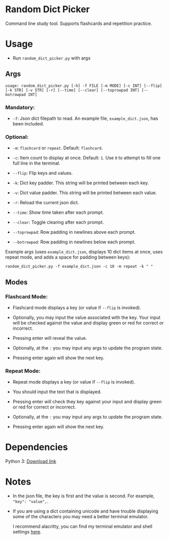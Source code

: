 # Random Dict Picker

Command line study tool. Supports flashcards and repetition practice.

# Usage

- Run `random_dict_picker.py` with args

## Args

```
usage: random_dict_picker.py [-h] -f FILE [-m MODE] [-c INT] [--flip] [-k STR] [-v STR] [-r] [--time] [--clear] [--toprowpad INT] [--botrowpad INT]
```

### Mandatory:

- `-f`: Json dict filepath to read. An example file, `example_dict.json`, has been included.

### Optional:

- `-m`: `flashcard` or `repeat`. Default: `flashcard`.

- `-c`: Item count to display at once. Default: `1`. Use `0` to attempt to fill one full line in the terminal.

- `--flip`: Flip keys and values.

- `-k`: Dict key padder. This string will be printed between each key.

- `-v`: Dict value padder. This string will be printed between each value.

- `-r`: Reload the current json dict.

- `--time`: Show time taken after each prompt.

- `--clear`: Toggle clearing after each prompt.

- `--toprowpad`: Row padding in newlines above each prompt.

- `--botrowpad`: Row padding in newlines below each prompt.

Example args (uses `example_dict.json`, displays 10 dict items at once, uses repeat mode, and adds a space for padding between keys):

```
random_dict_picker.py -f example_dict.json -c 10 -m repeat -k " "
```

## Modes

### Flashcard Mode:

- Flashcard mode displays a key (or value if `--flip` is invoked). 

- Optionally, you may input the value associated with the key. Your input will be checked against the value and display green or red for correct or incorrect.

- Pressing enter will reveal the value.

- Optionally, at the `:` you may input any args to update the program state.

- Pressing enter again will show the next key.

### Repeat Mode:

- Repeat mode displays a key (or value if `--flip` is invoked). 

- You should input the text that is displayed.

- Pressing enter will check they key against your input and display green or red for correct or incorrect.

- Optionally, at the `:` you may input any args to update the program state.

- Pressing enter again will show the next key.

# Dependencies

Python 3: [Download link](https://www.python.org/downloads/)

# Notes

- In the json file, the key is first and the value is second. For example, `"key": "value",`.

- If you are using a dict containing unicode and have trouble displaying some of the characters you may need a better terminal emulator. 

    I recommend alacritty, you can find my terminal emulator and shell settings [here](https://github.com/Kuuuube/Misc_Scripts/tree/main/scripts_and_programs/terminal_and_shell_config/).